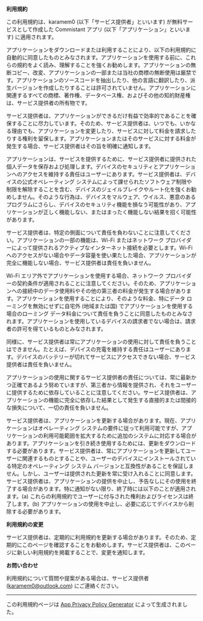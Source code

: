 **利用規約**

この利用規約は、karamem0 (以下「サービス提供者」といいます) が無料サービスとして作成した Commistant アプリ (以下「アプリケーション」といいます) に適用されます。

アプリケーションをダウンロードまたは利用することにより、以下の利用規約に自動的に同意したものとみなされます。アプリケーションを使用する前に、これらの規約をよく読み、理解することを強くお勧めします。アプリケーションの無断コピー、改変、アプリケーションの一部または当社の商標の無断使用は厳禁です。アプリケーションのソースコードを抽出したり、他の言語に翻訳したり、派生バージョンを作成したりすることは許可されていません。アプリケーションに関連するすべての商標、著作権、データベース権、およびその他の知的財産権は、サービス提供者の所有物です。

サービス提供者は、アプリケーションができるだけ有益で効率的であることを確保することに尽力しています。そのため、サービス提供者は、いつでも、いかなる理由でも、アプリケーションを変更したり、サービスに対して料金を請求したりする権利を留保します。アプリケーションまたはそのサービスに対する料金が発生する場合、サービス提供者はその旨を明確に通知します。

アプリケーションは、サービスを提供するために、サービス提供者に提供された個人データを保存および処理します。デバイスのセキュリティとアプリケーションへのアクセスを維持する責任はユーザーにあります。サービス提供者は、デバイスの公式オペレーティング システムによって課せられたソフトウェア制限や制限を解除することを含む、デバイスのジェイルブレイクやルート化を強くお勧めしません。そのような行為は、デバイスをマルウェア、ウイルス、悪意のあるプログラムにさらし、デバイスのセキュリティ機能を損なう可能性があり、アプリケーションが正しく機能しない、またはまったく機能しない結果を招く可能性があります。

サービス提供者は、特定の側面について責任を負わないことに注意してください。アプリケーションの一部の機能は、Wi-Fi またはネットワーク プロバイダーによって提供されるアクティブなインターネット接続を必要とします。Wi-Fi へのアクセスがない場合やデータ容量を使い果たした場合、アプリケーションが完全に機能しない場合、サービス提供者は責任を負いません。

Wi-Fi エリア外でアプリケーションを使用する場合、ネットワーク プロバイダーの契約条件が適用されることに注意してください。そのため、アプリケーションへの接続中のデータ使用料やその他の第三者の料金が発生する場合があります。アプリケーションを使用することにより、そのような料金、特にデータ ローミングを無効にせずに自宅外 (地域または国) でアプリケーションを使用する場合のローミング データ料金について責任を負うことに同意したものとみなされます。アプリケーションを使用しているデバイスの請求者でない場合は、請求者の許可を得ているものとみなされます。

同様に、サービス提供者は常にアプリケーションの使用に対して責任を負うことはできません。たとえば、デバイスの充電を維持する責任はユーザーにあります。デバイスのバッテリーが切れてサービスにアクセスできない場合、サービス提供者は責任を負いません。

アプリケーションの使用に関するサービス提供者の責任については、常に最新かつ正確であるよう努めていますが、第三者から情報を提供され、それをユーザーに提供するために依存していることに注意してください。サービス提供者は、アプリケーションの機能に完全に依存した結果として発生する直接的または間接的な損失について、一切の責任を負いません。

サービス提供者は、アプリケーションを更新する場合があります。現在、アプリケーションはオペレーティング システムの要件に従って利用可能ですが、アプリケーションの利用可能範囲を拡大するために追加のシステムに対応する場合があります。アプリケーションを引き続き使用するためには、更新をダウンロードする必要があります。サービス提供者は、常にアプリケーションを更新してユーザーに関連するものとすることや、ユーザーのデバイスにインストールされている特定のオペレーティング システム バージョンと互換性があることを保証しません。しかし、ユーザーは提供された更新を常に受け入れることに同意します。サービス提供者は、アプリケーションの提供を中止し、予告なしにその使用を終了する場合があります。特に通知がない限り、終了時には以下のことが適用されます。(a) これらの利用規約でユーザーに付与された権利およびライセンスは終了します。(b) アプリケーションの使用を中止し、必要に応じてデバイスから削除する必要があります。

**利用規約の変更**

サービス提供者は、定期的に利用規約を更新する場合があります。そのため、定期的にこのページを確認することをお勧めします。サービス提供者は、このページに新しい利用規約を掲載することで、変更を通知します。

**お問い合わせ**

利用規約について質問や提案がある場合は、サービス提供者 (karamem0@outlook.com) にご連絡ください。

***

この利用規約ページは [App Privacy Policy Generator](https://app-privacy-policy-generator.nisrulz.com/) によって生成されました。
